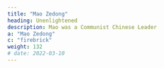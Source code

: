 ```yaml
---
title: "Mao Zedong"
heading: Unenlightened
description: Mao was a Communist Chinese Leader
a: "Mao Zedong"
c: "firebrick"
weight: 132
# date: 2022-03-10
---
```

